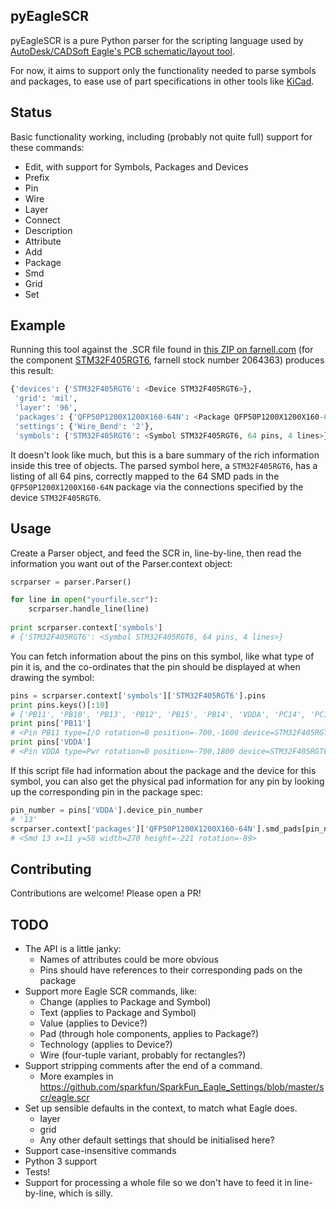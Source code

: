 pyEagleSCR
--
pyEagleSCR is a pure Python parser for the scripting language used by [AutoDesk/CADSoft Eagle's PCB schematic/layout tool](https://www.autodesk.com/products/eagle).

For now, it aims to support only the functionality needed to parse symbols and packages, to ease use of part specifications in other tools like [KiCad](http://kicad-pcb.org/).

Status
--
Basic functionality working, including (probably not quite full) support for these commands:

* Edit, with support for Symbols, Packages and Devices
* Prefix
* Pin
* Wire
* Layer
* Connect
* Description
* Attribute
* Add
* Package
* Smd
* Grid
* Set

Example
--
Running this tool against the .SCR file found in [this ZIP on farnell.com](http://www.farnell.com/cad/1724597.zip) (for the component [STM32F405RGT6](http://uk.farnell.com/stmicroelectronics/stm32f405rgt6/mcu-32bit-cortex-m4-168mhz-lqfp/dp/2064363?st=stm32F405rgt6), farnell stock number 2064363) produces this result:

```python
{'devices': {'STM32F405RGT6': <Device STM32F405RGT6>},
 'grid': 'mil',
 'layer': '96',
 'packages': {'QFP50P1200X1200X160-64N': <Package QFP50P1200X1200X160-64N lines=278 smd_pads=64>},
 'settings': {'Wire_Bend': '2'},
 'symbols': {'STM32F405RGT6': <Symbol STM32F405RGT6, 64 pins, 4 lines>}}
```

It doesn't look like much, but this is a bare summary of the rich information inside this tree of objects. The parsed symbol here, a ```STM32F405RGT6```, has a listing of all 64 pins, correctly mapped to the 64 SMD pads in the ```QFP50P1200X1200X160-64N``` package via the connections specified by the device ```STM32F405RGT6```.

Usage
--
Create a Parser object, and feed the SCR in, line-by-line, then read the information you want out of the Parser.context object:
```python
scrparser = parser.Parser()

for line in open("yourfile.scr"):
    scrparser.handle_line(line)
    
print scrparser.context['symbols']
# {'STM32F405RGT6': <Symbol STM32F405RGT6, 64 pins, 4 lines>}
```

You can fetch information about the pins on this symbol, like what type of pin it is, and the co-ordinates that the pin should be displayed at when drawing the symbol:
```python
pins = scrparser.context['symbols']['STM32F405RGT6'].pins
print pins.keys()[:10]
# ['PB11', 'PB10', 'PB13', 'PB12', 'PB15', 'PB14', 'VDDA', 'PC14', 'PC15', 'VSS_2']
print pins['PB11']
# <Pin PB11 type=I/O rotation=0 position=-700,-1600 device=STM32F405RGT6.30> 
print pins['VDDA']
# <Pin VDDA type=Pwr rotation=0 position=-700,1800 device=STM32F405RGT6.13>
```

If this script file had information about the package and the device for this symbol, you can also get the physical pad information for any pin by looking up the corresponding pin in the package spec:
```python
pin_number = pins['VDDA'].device_pin_number
# '13'
scrparser.context['packages']['QFP50P1200X1200X160-64N'].smd_pads[pin_number]
# <Smd 13 x=11 y=58 width=270 height=-221 rotation=-89>
```

Contributing
--
Contributions are welcome! Please open a PR!

TODO
--

* The API is a little janky:
  * Names of attributes could be more obvious
  * Pins should have references to their corresponding pads on the package
* Support more Eagle SCR commands, like:
  * Change (applies to Package and Symbol)
  * Text (applies to Package and Symbol)
  * Value (applies to Device?)
  * Pad (through hole components, applies to Package?)
  * Technology (applies to Device?)
  * Wire (four-tuple variant, probably for rectangles?)
* Support stripping comments after the end of a command.
  * More examples in https://github.com/sparkfun/SparkFun_Eagle_Settings/blob/master/scr/eagle.scr
* Set up sensible defaults in the context, to match what Eagle does.
  * layer
  * grid
  * Any other default settings that should be initialised here?
* Support case-insensitive commands
* Python 3 support
* Tests!
* Support for processing a whole file so we don't have to feed it in line-by-line, which is silly.

